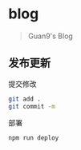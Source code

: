 # blog

> Guan9's Blog

## 发布更新

提交修改
```bash
git add .
git commit -m
```
部署
```bash
npm run deploy
```
